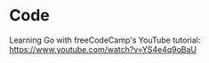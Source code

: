 # Code
Learning Go with freeCodeCamp's YouTube tutorial: https://www.youtube.com/watch?v=YS4e4q9oBaU
